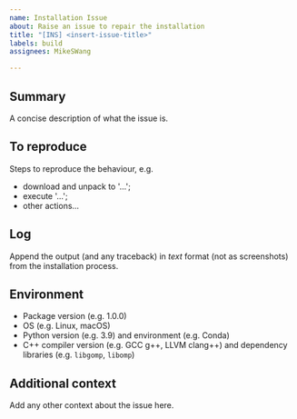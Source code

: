 ```yaml
---
name: Installation Issue
about: Raise an issue to repair the installation
title: "[INS] <insert-issue-title>"
labels: build
assignees: MikeSWang

---
```


## Summary

A concise description of what the issue is.


## To reproduce

Steps to reproduce the behaviour, e.g.
- download and unpack to '...';
- execute '...';
- other actions...


## Log

Append the output (and any traceback) in _text_ format (not as screenshots)
from the installation process.


## Environment

- Package version (e.g. 1.0.0)
- OS (e.g. Linux, macOS)
- Python version (e.g. 3.9) and environment (e.g. Conda)
- C++ compiler version (e.g. GCC g++, LLVM clang++) and dependency
  libraries (e.g. ``libgomp``, ``libomp``)


## Additional context

Add any other context about the issue here.
